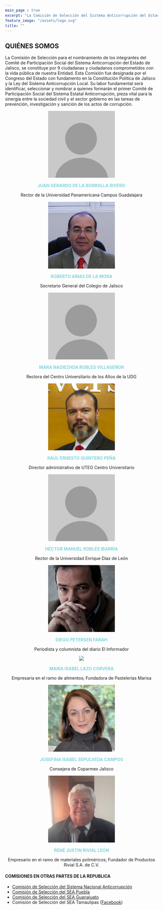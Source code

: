 ```yaml
---
main_page : true
excerpt: "La Comisión de Selección del Sistema Anticorrupción del Estado de Jalisco es..."
feature_image: "/assets/logo.svg"
title: ""
---
```


## QUIÉNES SOMOS  

La Comisión de Selección para el nombramiento de los integrantes del Comité de Participación Social del Sistema Anticorrupción del Estado de Jalisco, se constituye por 9 ciudadanas y ciudadanos comprometidos con la vida pública de nuestra Entidad. Esta Comisión fue designada por el Congreso del Estado con fundamento en la Constitución Política de Jalisco y la Ley del Sistema Anticorrupción Local. Su labor fundamental será identificar, seleccionar y nombrar a quienes formarán el primer Comité de Participación Social del Sistema Estatal Anticorrupción, pieza vital para la sinergia entre la sociedad civil y el sector gobierno en las tareas de prevención, investigación y sanción de los actos de corrupción.  

<p></p>
<p></p>

<div class="flex-grid-thirds">
<div class="col"><div style="text-align:center"> <img class="img-circle" src="/fotos/fotonodisponible.jpg" width="220px"><p><b style="color: #82D4DA">JUAN GERARDO DE LA BORBOLLA RIVERO</b></p>  
<p class="small">Rector de la Universidad Panamericana Campus Guadalajara</p> </div></div>

<div class="col"><div style="text-align:center"><img class="img-circle" src="/fotos/RobertoArias.jpg" width="220px"><p><b style="color: #82D4DA">ROBERTO ARIAS DE LA MORA</b></p>
<p class="small">Secretario General del Colegio de Jalisco </p> </div></div>

<div class="col"><div style="text-align:center"> <img class="img-circle" src="/fotos/fotonodisponible.jpg" width="220px"><p><b style="color: #82D4DA">MARA NADIEZHDA ROBLES VILLASEÑOR</b></p>  
<p class="small">Rectora del Centro Universitario de los Altos de la UDG </p> </div></div>
</div><p>
</p>
<div class="flex-grid-thirds">
<div class="col"><div style="text-align:center"> <img class="img-circle" src="/fotos/RaulErnestoQuintero.jpg" width="220px"><p><b style="color: #82D4DA">RAÚL ERNESTO QUINTERO PEÑA</b></p>  
<p class="small">Director administrativo de UTEG Centro Universitario </p> </div></div>

<div class="col"><div style="text-align:center"> <img class="img-circle" src="/fotos/fotonodisponible.jpg" width="220px"><p><b style="color: #82D4DA">HÉCTOR MANUEL ROBLES IBARRÍA</b></p>  
<p class="small">Rector de la Universidad Enrique Díaz de León</p></div></div>

<div class="col"><div style="text-align:center"> <img class="img-circle" src="/fotos/DiegoPetersenF.jpg" width="220px"><p><b style="color: #82D4DA">DIEGO PETERSEN FARAH</b></p>  
<p class="small">Periodista y columnista del diario El Informador  </p></div></div>
</div><p>
</p>
<div class="flex-grid-thirds">
<div class="col"><div style="text-align:center"> <img class="img-circle" src="/fotos/MarisaLazo.jpg" width="220px"><p><b style="color: #82D4DA">MARIA ISABEL LAZO CORVERA</b></p>  
<p class="small">Empresaria en el ramo de alimentos; Fundadora de Pastelerías Marisa  </p></div></div>

<div class="col"><div style="text-align:center"> <img class="img-circle" src="/fotos/IsabelSepulveda.jpg" width="220px"><p><b style="color: #82D4DA">JOSEFINA ISABEL SEPULVEDA CAMPOS</b></p>  
<p class="small">Consejera de Coparmex Jalisco  </p></div></div>

<div class="col"><div style="text-align:center"> <img class="img-circle" src="/fotos/ReneRivial.jpg" width="220px"><p><b style="color: #82D4DA">RENÉ JUSTIN RIVIAL LEÓN</b></p>  
<p class="small">Empresario en el ramo de materiales poliméricos; Fundador de Productos Rivial S.A. de C.V.</p>
</div></div>
</div>

<p>
</p>
<p>
</p>

#### COMISIONES EN OTRAS PARTES DE LA REPUBLICA

- [Comisión de Selección del Sistema Nacional Anticorrupción](http://comisionsna.mx/)
- [Comisión de Selección del SEA Puebla](http://comisionseapuebla.org/)
- [Comisión de Selección del SEA Guanajuato](http://comisiondeselecciongto.org/)
- Comisión de Selección del SEA Tamaulipas ([Facebook](https://www.facebook.com/csseatamaulipas))



          
